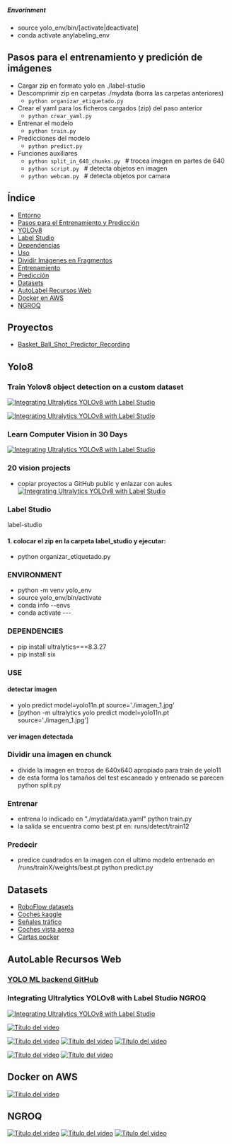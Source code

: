 
##### Envorinment
- source yolo_env/bin/[activate|deactivate]
- conda activate anylabeling_env

## Pasos para el entrenamiento y predición de imágenes
- Cargar zip en formato yolo en ./label-studio
- Descomprimir zip en carpetas ./mydata   (borra las carpetas anteriores)
  - ```python organizar_etiquetado.py ```
- Crear el yaml para los ficheros cargados (zip) del paso anterior
  - ```python crear_yaml.py ```
- Entrenar el modelo
  - ```python train.py ```
- Predicciones del modelo
  - ```python predict.py ```
- Funciones auxiliares
  - ```python split_in_640_chunks.py ```        # trocea imagen en partes de 640
  - ```python script.py ```                     # detecta objetos en imagen
  - ```python webcam.py ```        # detecta objetos por camara


## Índice
- [Entorno](#entorno)
- [Pasos para el Entrenamiento y Predicción](#pasos-para-el-entrenamiento-y-predicci%C3%B3n-de-im%C3%A1genes)
- [YOLOv8](#yolo8)
- [Label Studio](#label-studio)
- [Dependencias](#dependencias)
- [Uso](#uso)
- [Dividir Imágenes en Fragmentos](#dividir-una-imagen-en-chunck)
- [Entrenamiento](#entrenar)
- [Predicción](#predecir)
- [Datasets](#datasets)
- [AutoLabel Recursos Web](#autolable-recursos-web)
- [Docker en AWS](#docker-on-aws)
- [NGROQ](#ngroq)

## Proyectos
- [Basket_Ball_Shot_Predictor_Recording](./OpenCV/Basket_Ball_Shot_Predictor_Recording/README.md)




## Yolo8
### Train Yolov8 object detection on a custom dataset

[![Integrating Ultralytics YOLOv8 with Label Studio](https://img.youtube.com/vi/etjkjZoG2F0/0.jpg)](https://www.youtube.com/watch?v=etjkjZoG2F0)

[![Integrating Ultralytics YOLOv8 with Label Studio](https://img.youtube.com/vi/m9fH9OWn8YM/0.jpg)](https://www.youtube.com/watch?v=m9fH9OWn8YM)


### Learn Computer Vision in 30 Days
[![Integrating Ultralytics YOLOv8 with Label Studio](https://img.youtube.com/vi/HiTw5KFw7ic/0.jpg)](https://www.youtube.com/watch?v=HiTw5KFw7ic)

### 20 vision projects
- copiar proyectos a GitHub public y enlazar con aules
[![Integrating Ultralytics YOLOv8 with Label Studio](https://img.youtube.com/vi/jkevWUGOP4w/0.jpg)](https://www.youtube.com/watch?v=jkevWUGOP4w)




### Label Studio
label-studio

#### 1. colocar el zip en la carpeta label_studio y ejecutar:
- python organizar_etiquetado.py


### ENVIRONMENT
- python -m venv yolo_env
- source yolo_env/bin/activate
- conda info --envs
- conda activate ---

### DEPENDENCIES
- pip install ultralytics===8.3.27
- pip install six  

### USE

#### detectar imagen
- yolo predict model=yolo11n.pt source='./imagen_1.jpg'
- [python -m ultralytics yolo predict model=yolo11n.pt source='./imagen_1.jpg']

#### ver imagen detectada

### Dividir una imagen en chunck
- divide la imagen en trozos de 640x640 apropiado para train de yolo11
- de esta forma los tamaños del test escaneado y entrenado se parecen
python split.py

### Entrenar
- entrena lo indicado en "./mydata/data.yaml"
python train.py 
- la salida se encuentra como best.pt en:
runs/detect/train12

### Predecir
- predice cuadrados en la imagen con el ultimo  modelo entrenado en /runs/trainX/weights/best.pt
  python predict.py 

## Datasets
- [RoboFlow datasets](https://universe.roboflow.com/search?q=class%3Ayolo)
- [Coches kaggle](https://www.kaggle.com/datasets/nadinpethiyagoda/vehicle-dataset-for-yolo)
- [Señales tráfico](https://www.kaggle.com/datasets/valentynsichkar/traffic-signs-dataset-in-yolo-format)
- [Coches vista aerea](https://www.kaggle.com/code/braunge/yolov8-training-on-custom-dataset)
- [Cartas pocker](https://universe.roboflow.com/ec-ioptime-esa8g/card_detect_200)

## AutoLable Recursos Web
### [YOLO ML backend GitHub](https://github.com/HumanSignal/label-studio-ml-backend/blob/master/label_studio_ml/examples/yolo/README.md)

### Integrating Ultralytics YOLOv8 with Label Studio NGROQ
[![Integrating Ultralytics YOLOv8 with Label Studio](https://img.youtube.com/vi/UyaecID1iG8/0.jpg)](https://www.youtube.com/watch?v=UyaecID1iG8)

[![Título del video](https://img.youtube.com/vi/GgehjwFmVSw/0.jpg)](https://www.youtube.com/watch?v=GgehjwFmVSw)

[![Título del video](https://img.youtube.com/vi/R1ozTMrujOE/0.jpg)](https://www.youtube.com/watch?v=R1ozTMrujOE)
[![Título del video](https://img.youtube.com/vi/A1V8yYlGEkI/0.jpg)](https://www.youtube.com/watch?v=A1V8yYlGEkI)
[![Título del video](https://img.youtube.com/vi/UUP_omOSKuc/0.jpg)](https://www.youtube.com/watch?v=UUP_omOSKuc)


[![Título del video](https://img.youtube.com/vi/ZOxeNHzIbfg/0.jpg)](https://www.youtube.com/watch?v=ZOxeNHzIbfg)
[![Título del video](https://img.youtube.com/vi/K727xhe6VmA/0.jpg)](https://www.youtube.com/watch?v=K727xhe6VmA)


## Docker on AWS

[![Título del video](https://img.youtube.com/vi/1_AlV-FFxM8/0.jpg)](https://www.youtube.com/watch?v=1_AlV-FFxM8)

## NGROQ
[![Título del video](https://img.youtube.com/vi/NqCYquO3byk/0.jpg)](https://www.youtube.com/watch?v=NqCYquO3byk)
[![Título del video](https://img.youtube.com/vi/frvY3Ywxs-I/0.jpg)](https://www.youtube.com/watch?v=frvY3Ywxs-I)
[![Título del video](https://img.youtube.com/vi/p2NrmWpK8qM/0.jpg)](https://www.youtube.com/watch?v=p2NrmWpK8qM)



